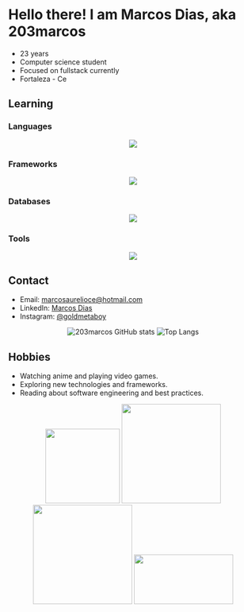 # Hello there! I am Marcos Dias, aka 203marcos

- 23 years
- Computer science student
- Focused on fullstack currently
- Fortaleza - Ce


## Learning

### Languages
<p align="center">
  <a href="https://skillicons.dev">
    <img src="https://skillicons.dev/icons?i=java,js,py,c,css,html,elixir" />
  </a>
</p>

### Frameworks
<p align="center">
  <a href="https://skillicons.dev">
    <img src="https://skillicons.dev/icons?i=react,express" />
  </a>
</p>

### Databases
<p align="center">
  <a href="https://skillicons.dev">
    <img src="https://skillicons.dev/icons?i=postgres,mysql" />
  </a>
</p>

### Tools
<p align="center">
  <a href="https://skillicons.dev">
    <img src="https://skillicons.dev/icons?i=vscode,github,heroku,vercel" />
  </a>
</p>

## Contact

- Email: marcosaurelioce@hotmail.com
- LinkedIn: [Marcos Dias](https://www.linkedin.com/in/marcosaadias/)
- Instagram: [@goldmetaboy](https://www.instagram.com/goldmetaboy/)

<p align="center">
  <img src="https://github-readme-stats.vercel.app/api?username=203marcos&show_icons=true&theme=white" alt="203marcos GitHub stats">
  <img src="https://github-readme-stats.vercel.app/api/top-langs/?username=203marcos&layout=compact" alt="Top Langs">
</p>



## Hobbies

- Watching anime and playing video games.
- Exploring new technologies and frameworks.
- Reading about software engineering and best practices.

<div align="center">
  <img src="https://media.tenor.com/ATGRQ30vEiQAAAAi/yuzuko-yuyushiki.gif" width="150">
  <img src="https://media1.tenor.com/m/jbCwMI1YjTwAAAAd/doraemon-for-loop.gif" width="200">
  <img src="https://media1.tenor.com/m/3yNUtUfO_mgAAAAC/cats-anime.gif" width="200">
  <img src="https://media1.tenor.com/m/SEVhQzGoyksAAAAd/fbi-anime.gif" width="200" height="100">
</div>
